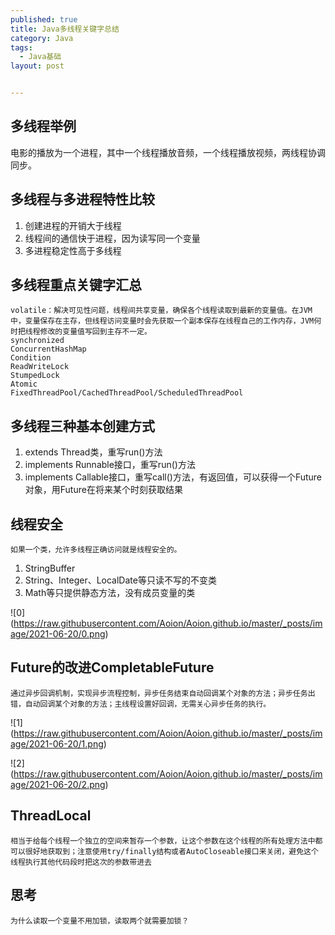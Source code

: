 ```yaml
---
published: true
title: Java多线程关键字总结
category: Java
tags: 
  - Java基础
layout: post


---
```

## 多线程举例 

电影的播放为一个进程，其中一个线程播放音频，一个线程播放视频，两线程协调同步。

## 多线程与多进程特性比较
1. 创建进程的开销大于线程
2. 线程间的通信快于进程，因为读写同一个变量
3. 多进程稳定性高于多线程

## 多线程重点关键字汇总 
	volatile：解决可见性问题，线程间共享变量，确保各个线程读取到最新的变量值。在JVM中，变量保存在主存，但线程访问变量时会先获取一个副本保存在线程自己的工作内存，JVM何时把线程修改的变量值写回到主存不一定。
	synchronized
	ConcurrentHashMap
	Condition
	ReadWriteLock
	StumpedLock
	Atomic
	FixedThreadPool/CachedThreadPool/ScheduledThreadPool

## 多线程三种基本创建方式
1. extends Thread类，重写run()方法
2. implements Runnable接口，重写run()方法
3. implements Callable接口，重写call()方法，有返回值，可以获得一个Future对象，用Future在将来某个时刻获取结果

## 线程安全
	如果一个类，允许多线程正确访问就是线程安全的。

1. StringBuffer
2. String、Integer、LocalDate等只读不写的不变类
3. Math等只提供静态方法，没有成员变量的类

![0]
(https://raw.githubusercontent.com/Aoion/Aoion.github.io/master/_posts/image/2021-06-20/0.png)

## Future的改进CompletableFuture
	通过异步回调机制，实现异步流程控制，异步任务结束自动回调某个对象的方法；异步任务出错，自动回调某个对象的方法；主线程设置好回调，无需关心异步任务的执行。

![1]
(https://raw.githubusercontent.com/Aoion/Aoion.github.io/master/_posts/image/2021-06-20/1.png)

![2]
(https://raw.githubusercontent.com/Aoion/Aoion.github.io/master/_posts/image/2021-06-20/2.png)

## ThreadLocal
	相当于给每个线程一个独立的空间来暂存一个参数，让这个参数在这个线程的所有处理方法中都可以很好地获取到；注意使用try/finally结构或者AutoCloseable接口来关闭，避免这个线程执行其他代码段时把这次的参数带进去

## 思考
	为什么读取一个变量不用加锁，读取两个就需要加锁？



